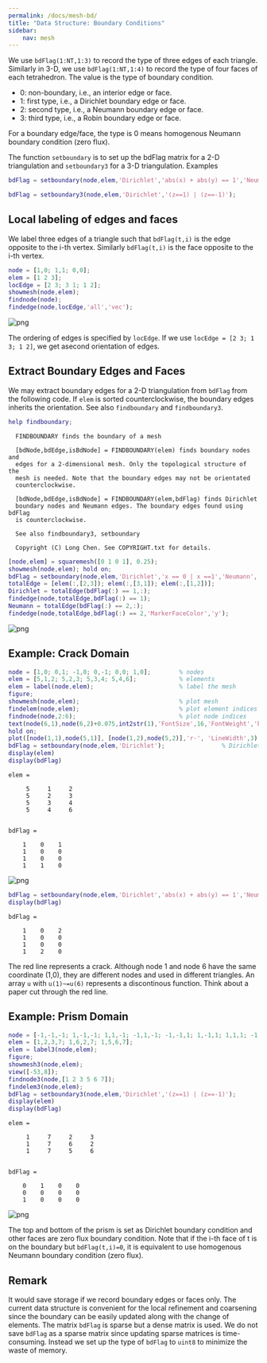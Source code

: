 ```yaml
---
permalink: /docs/mesh-bd/
title: "Data Structure: Boundary Conditions"
sidebar:
    nav: mesh
---
```



We use `bdFlag(1:NT,1:3)` to record the type of three edges of each
triangle. Similarly in 3-D, we use `bdFlag(1:NT,1:4)` to record the type
of four faces of each tetrahedron. The value is the type of boundary
condition.

- 0: non-boundary, i.e., an interior edge or face.
- 1: first type, i.e., a Dirichlet boundary edge or face. 
- 2: second type, i.e., a Neumann boundary edge or face. 
- 3: third type, i.e., a Robin boundary edge or face.

For a boundary edge/face, the type is 0 means homogenous Neumann boundary condition (zero
flux).

The function `setboundary` is to set up the bdFlag matrix for a 2-D
triangulation and `setboundary3` for a 3-D triangulation. Examples

```matlab
bdFlag = setboundary(node,elem,'Dirichlet','abs(x) + abs(y) == 1','Neumann','y==0');
```

```matlab
bdFlag = setboundary3(node,elem,'Dirichlet','(z==1) | (z==-1)');
```

## Local labeling of edges and faces

We label three edges of a triangle such that `bdFlag(t,i)` is the edge
opposite to the i-th vertex. Similarly `bdFlag(t,i)` is the face opposite
to the i-th vertex.


```matlab
node = [1,0; 1,1; 0,0];
elem = [1 2 3];
locEdge = [2 3; 3 1; 1 2];
showmesh(node,elem);
findnode(node);
findedge(node,locEdge,'all','vec');
```


    
![png]({{site.baseurl}}/assets/images/mesh/bddoc_4_0.png)
    


The ordering of edges is specified by `locEdge`. If we use `locEdge = [2 3; 1 3; 1 2]`, we get asecond orientation of edges.

## Extract Boundary Edges and Faces

We may extract boundary edges for a 2-D triangulation from `bdFlag` from the following code. If `elem` is sorted counterclockwise, the boundary edges inherits the orientation. See also `findboundary` and `findboundary3`.


```matlab
help findboundary;
```

      FINDBOUNDARY finds the boundary of a mesh
     
      [bdNode,bdEdge,isBdNode] = FINDBOUNDARY(elem) finds boundary nodes and
      edges for a 2-dimensional mesh. Only the topological structure of the
      mesh is needed. Note that the boundary edges may not be orientated
      counterclockwise.
      
      [bdNode,bdEdge,isBdNode] = FINDBOUNDARY(elem,bdFlag) finds Dirichlet
      boundary nodes and Neumann edges. The boundary edges found using bdFlag
      is counterclockwise.
      
      See also findboundary3, setboundary
     
      Copyright (C) Long Chen. See COPYRIGHT.txt for details.
    



```matlab
[node,elem] = squaremesh([0 1 0 1], 0.25);
showmesh(node,elem); hold on;
bdFlag = setboundary(node,elem,'Dirichlet','x == 0 | x ==1','Neumann','y==0');
totalEdge = [elem(:,[2,3]); elem(:,[3,1]); elem(:,[1,2])];
Dirichlet = totalEdge(bdFlag(:) == 1,:);
findedge(node,totalEdge,bdFlag(:) == 1);
Neumann = totalEdge(bdFlag(:) == 2,:); 
findedge(node,totalEdge,bdFlag(:) == 2,'MarkerFaceColor','y');
```


    
![png]({{site.baseurl}}/assets/images/mesh/bddoc_9_0.png)
    


## Example: Crack Domain


```matlab
node = [1,0; 0,1; -1,0; 0,-1; 0,0; 1,0];        % nodes
elem = [5,1,2; 5,2,3; 5,3,4; 5,4,6];            % elements
elem = label(node,elem);                        % label the mesh
figure;
showmesh(node,elem);                            % plot mesh
findelem(node,elem);                            % plot element indices
findnode(node,2:6);                             % plot node indices
text(node(6,1),node(6,2)+0.075,int2str(1),'FontSize',16,'FontWeight','bold');
hold on;
plot([node(1,1),node(5,1)], [node(1,2),node(5,2)],'r-', 'LineWidth',3);
bdFlag = setboundary(node,elem,'Dirichlet');                % Dirichlet boundary condition
display(elem)
display(bdFlag)
```

    
    elem =
    
         5     1     2
         5     2     3
         5     3     4
         5     4     6
    
    
    bdFlag =
    
        1    0    1
        1    0    0
        1    0    0
        1    1    0
    



    
![png]({{site.baseurl}}/assets/images/mesh/bddoc_11_1.png)
    



```matlab
bdFlag = setboundary(node,elem,'Dirichlet','abs(x) + abs(y) == 1','Neumann','y==0');
display(bdFlag)
```

    
    bdFlag =
    
        1    0    2
        1    0    0
        1    0    0
        1    2    0
    


The red line represents a crack. Although node 1 and node 6 have the same coordinate (1,0), they are different nodes and used in different triangles. An array `u` with `u(1)~=u(6)` represents a discontinous function. Think about a paper cut through the red line. 

## Example: Prism Domain


```matlab
node = [-1,-1,-1; 1,-1,-1; 1,1,-1; -1,1,-1; -1,-1,1; 1,-1,1; 1,1,1; -1,1,1]; 
elem = [1,2,3,7; 1,6,2,7; 1,5,6,7];
elem = label3(node,elem);
figure;
showmesh3(node,elem);
view([-53,8]);
findnode3(node,[1 2 3 5 6 7]);
findelem3(node,elem);
bdFlag = setboundary3(node,elem,'Dirichlet','(z==1) | (z==-1)');
display(elem)
display(bdFlag)
```

    
    elem =
    
         1     7     2     3
         1     7     6     2
         1     7     5     6
    
    
    bdFlag =
    
        0    1    0    0
        0    0    0    0
        1    0    0    0
    



    
![png]({{site.baseurl}}/assets/images/mesh/bddoc_15_1.png)
    


The top and bottom of the prism is set as Dirichlet boundary condition and other faces are zero flux boundary condition. Note that if the i-th face of t is on the boundary but `bdFlag(t,i)=0`, it is equivalent to use homogenous Neumann boundary condition (zero
flux).

## Remark

It would save storage if we record boundary edges or faces only. The current data structure is convenient for the local refinement and coarsening since the boundary can be easily updated along with the change of elements. The matrix `bdFlag` is sparse but a dense matrix is used. We do not save `bdFlag` as a sparse matrix since updating sparse matrices is time-consuming. Instead we set up the type of `bdFlag` to `uint8` to minimize the waste of memory.
